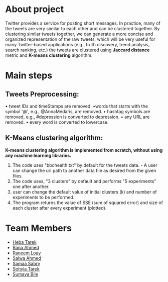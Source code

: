 # About project

Twitter provides a service for posting short messages. In practice, many of the tweets are very similar to each other and can be clustered together.
By clustering similar tweets together, we can generate a more concise and organized representation of the raw tweets, which will be very useful for many Twitter-based applications (e.g., truth discovery, trend analysis, search ranking, etc.)
the tweets are clustered using **Jaccard distance** metric and **K-means clustering** algorithm.


# Main steps

## Tweets Preprocessing:
   • tweet IDs and timeStamps are removed.
   •words that starts with the symbol '@', e.g., @AnnaMedaris, are removed.
   • hashtag symbols are removed, e.g., #depression is converted to depression.
   • any URL are removed.
   • every word is converted to lowercase.
   
## K-Means clustering algorithm:
 **K-means clustering algorithm is implemented from scratch, without using any machine learning libraries.**
  1. The code uses "bbchealth.txt" by default for the tweets data. - A user can change the url path to another     data file as desired from the given files.
  2. The code uses, "3 clusters" by default and performs "5 experiments" one after another.
  3. user can change the default value of initial clusters (k) and number of experiments to be performed.
  4. The program returns the value of SSE (sum of squared error) and size of each cluster after every experiment   (plotted).
  

# Team Members
- [Heba Tarek](https://github.com/hebatarekkamal)
- [Rana Ahmed](https://github.com/RanaAhmed2022)
- [Raneem Loay](https://github.com/RaneemLoay)
- [Salwa Ahmed](https://github.com/salllwaaa)
- [Samaa Sabry](https://github.com/samaasabri)
- [Sohyla Tarek](https://github.com/Sohyla31)
- [Sumaya Bile]()



